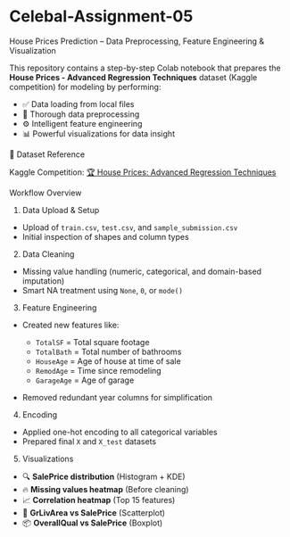# Celebal-Assignment-05
House Prices Prediction – Data Preprocessing, Feature Engineering & Visualization

This repository contains a step-by-step Colab notebook that prepares the **House Prices - Advanced Regression Techniques** dataset (Kaggle competition) for modeling by performing:

* ✅ Data loading from local files
* 🧹 Thorough data preprocessing
* ⚙️ Intelligent feature engineering
* 📊 Powerful visualizations for data insight

📁 Dataset Reference

Kaggle Competition:
[🏆 House Prices: Advanced Regression Techniques](https://www.kaggle.com/competitions/house-prices-advanced-regression-techniques)

Workflow Overview

1. Data Upload & Setup

* Upload of `train.csv`, `test.csv`, and `sample_submission.csv`
* Initial inspection of shapes and column types

2. Data Cleaning

* Missing value handling (numeric, categorical, and domain-based imputation)
* Smart NA treatment using `None`, `0`, or `mode()`

3. Feature Engineering

* Created new features like:

  * `TotalSF` = Total square footage
  * `TotalBath` = Total number of bathrooms
  * `HouseAge` = Age of house at time of sale
  * `RemodAge` = Time since remodeling
  * `GarageAge` = Age of garage
* Removed redundant year columns for simplification

4. Encoding

* Applied one-hot encoding to all categorical variables
* Prepared final `X` and `X_test` datasets

5. Visualizations

* 🔍 **SalePrice distribution** (Histogram + KDE)
* 🔥 **Missing values heatmap** (Before cleaning)
* 📈 **Correlation heatmap** (Top 15 features)
* 📐 **GrLivArea vs SalePrice** (Scatterplot)
* 📦 **OverallQual vs SalePrice** (Boxplot)


